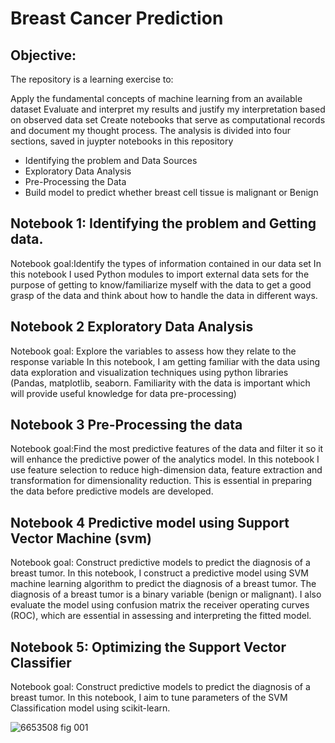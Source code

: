 # Breast Cancer Prediction
<h2>Objective:</h2>
The repository is a learning exercise to:

Apply the fundamental concepts of machine learning from an available dataset
Evaluate and interpret my results and justify my interpretation based on observed data set
Create notebooks that serve as computational records and document my thought process.
The analysis is divided into four sections, saved in juypter notebooks in this repository
<ul>
<li>Identifying the problem and Data Sources</li>
<li>Exploratory Data Analysis</li>
<li>Pre-Processing the Data</li>
<li>Build model to predict whether breast cell tissue is malignant or Benign</li>
  </ul>
  
<h2>Notebook 1: Identifying the problem and Getting data.</h2>
Notebook goal:Identify the types of information contained in our data set In this notebook I used Python modules to import external data sets for the purpose of getting to know/familiarize myself with the data to get a good grasp of the data and think about how to handle the data in different ways. 

<h2>Notebook 2 Exploratory Data Analysis</h2>
Notebook goal:  Explore the variables to assess how they relate to the response variable In this notebook, I am getting familiar with the data using data exploration and visualization techniques using python libraries (Pandas, matplotlib, seaborn. Familiarity with the data is important which will provide useful knowledge for data pre-processing)

<h2>Notebook 3 Pre-Processing the data</h2>
Notebook goal:Find the most predictive features of the data and filter it so it will enhance the predictive power of the analytics model. In this notebook I use feature selection to reduce high-dimension data, feature extraction and transformation for dimensionality reduction. This is essential in preparing the data before predictive models are developed.

<h2>Notebook 4 Predictive model using Support Vector Machine (svm)</h2>
Notebook goal: Construct predictive models to predict the diagnosis of a breast tumor. In this notebook, I construct a predictive model using SVM machine learning algorithm to predict the diagnosis of a breast tumor. The diagnosis of a breast tumor is a binary variable (benign or malignant). I also evaluate the model using confusion matrix the receiver operating curves (ROC), which are essential in assessing and interpreting the fitted model.

<h2>Notebook 5: Optimizing the Support Vector Classifier</h2>
Notebook goal: Construct predictive models to predict the diagnosis of a breast tumor. In this notebook, I aim to tune parameters of the SVM Classification model using scikit-learn.


![6653508 fig 001](https://user-images.githubusercontent.com/92047366/232545058-914936f8-7e29-444f-8162-5dcaf93827ca.jpg)
